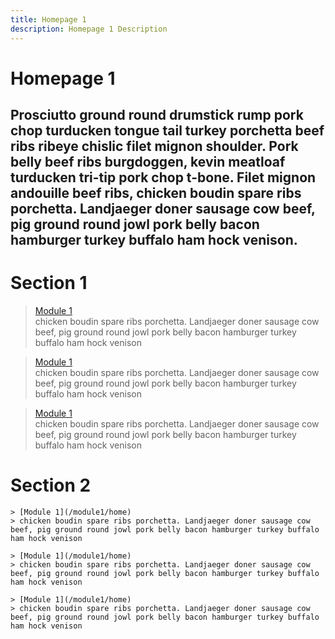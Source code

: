 ```yaml
---
title: Homepage 1
description: Homepage 1 Description
---
```


# Homepage 1

## Prosciutto ground round drumstick rump pork chop turducken tongue tail turkey porchetta beef ribs ribeye chislic filet mignon shoulder. Pork belly beef ribs burgdoggen, kevin meatloaf turducken tri-tip pork chop t-bone. Filet mignon andouille beef ribs, chicken boudin spare ribs porchetta. Landjaeger doner sausage cow beef, pig ground round jowl pork belly bacon hamburger turkey buffalo ham hock venison.

# Section 1

> [Module 1](/module1/home)  
> chicken boudin spare ribs porchetta. Landjaeger doner sausage cow beef, pig ground round jowl pork belly bacon hamburger turkey buffalo ham hock venison

> [Module 1](/module1/home)  
> chicken boudin spare ribs porchetta. Landjaeger doner sausage cow beef, pig ground round jowl pork belly bacon hamburger turkey buffalo ham hock venison

> [Module 1](/module1/home)  
> chicken boudin spare ribs porchetta. Landjaeger doner sausage cow beef, pig ground round jowl pork belly bacon hamburger turkey buffalo ham hock venison

# Section 2

```
> [Module 1](/module1/home)  
> chicken boudin spare ribs porchetta. Landjaeger doner sausage cow beef, pig ground round jowl pork belly bacon hamburger turkey buffalo ham hock venison

> [Module 1](/module1/home)  
> chicken boudin spare ribs porchetta. Landjaeger doner sausage cow beef, pig ground round jowl pork belly bacon hamburger turkey buffalo ham hock venison

> [Module 1](/module1/home)  
> chicken boudin spare ribs porchetta. Landjaeger doner sausage cow beef, pig ground round jowl pork belly bacon hamburger turkey buffalo ham hock venison
```
